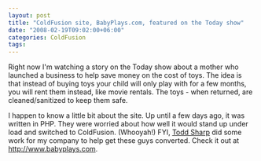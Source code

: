 ```yaml
---
layout: post
title: "ColdFusion site, BabyPlays.com, featured on the Today show"
date: "2008-02-19T09:02:00+06:00"
categories: ColdFusion 
tags: 
---
```


Right now I'm watching a story on the Today show about a mother who launched a business to help save money on the cost of toys. The idea is that instead of buying toys your child will only play with for a few months, you will rent them instead, like movie rentals. The toys - when returned, are cleaned/sanitized to keep them safe. 

I happen to know a little bit about the site. Up until a few days ago, it was written in PHP. They were worried about how well it would stand up under load and switched to ColdFusion. (Whooyah!)  FYI, <a href="http://cfsilence.com/blog/client/index.cfm">Todd Sharp</a> did some work for my company to help get these guys converted. Check it out at <a href="http://www.babyplays.com/">http://www.babyplays.com</a>.
